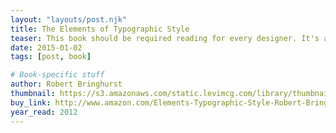 ```yaml
---
layout: "layouts/post.njk"
title: The Elements of Typographic Style
teaser: This book should be required reading for every designer. It's a bit dry at times, but an invaluable resource—the first place I go if I have a question about type.
date: 2015-01-02
tags: [post, book]

# Book-specific stuff
author: Robert Bringhurst
thumbnail: https://s3.amazonaws.com/static.levimcg.com/library/thumbnail-elements-of-typographic-style.png
buy_link: http://www.amazon.com/Elements-Typographic-Style-Robert-Bringhurst/dp/0881791326
year_read: 2012
---
```

